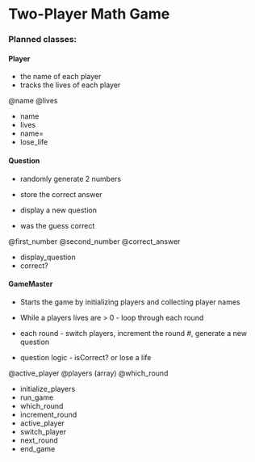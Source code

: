 # Two-Player Math Game

### Planned classes:

#### Player

- the name of each player
- tracks the lives of each player

@name
@lives

- name
- lives
- name=
- lose_life

#### Question

- randomly generate 2 numbers
- store the correct answer

- display a new question
- was the guess correct

@first_number
@second_number
@correct_answer

- display_question
- correct?

#### GameMaster

- Starts the game by initializing players and collecting player names
- While a players lives are > 0 - loop through each round

- each round - switch players, increment the round #, generate a new question
- question logic - isCorrect? or lose a life

@active_player
@players (array)
@which_round

- initialize_players
- run_game
- which_round
- increment_round
- active_player
- switch_player
- next_round
- end_game

